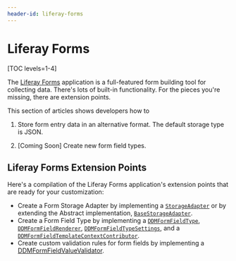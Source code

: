 ```yaml
---
header-id: liferay-forms
---
```


# Liferay Forms

[TOC levels=1-4]

The [Liferay Forms](/docs/7-2/user/-/knowledge_base/u/forms) application is
a full-featured form building tool for collecting data. There's lots of built-in
functionality. For the pieces you're missing, there are extension points.

This section of articles shows developers how to

1.  Store form entry data in an alternative format. The default storage type is
    JSON.

2.  [Coming Soon] Create new form field types.

## Liferay Forms Extension Points

Here's a compilation of the Liferay Forms application's extension points that
are ready for your customization:

- Create a Form Storage Adapter by implementing a 
    [`StorageAdapter`](https://github.com/liferay/liferay-portal/blob/7.2.0-ga1/modules/apps/dynamic-data-mapping/dynamic-data-mapping-api/src/main/java/com/liferay/dynamic/data/mapping/storage/StorageAdapter.java) 
    or by extending the Abstract implementation,
    [`BaseStorageAdapter`](https://github.com/liferay/liferay-portal/blob/7.2.0-ga1/modules/apps/dynamic-data-mapping/dynamic-data-mapping-api/src/main/java/com/liferay/dynamic/data/mapping/storage/BaseStorageAdapter.java).
- Create a Form Field Type by implementing a
    [`DDMFormFieldType`](https://github.com/liferay/liferay-portal/blob/7.2.0-ga1/modules/apps/dynamic-data-mapping/dynamic-data-mapping-api/src/main/java/com/liferay/dynamic/data/mapping/form/field/type/DDMFormFieldType.java),
    [`DDMFormFieldRenderer`](https://github.com/liferay/liferay-portal/blob/7.2.0-ga1/modules/apps/dynamic-data-mapping/dynamic-data-mapping-api/src/main/java/com/liferay/dynamic/data/mapping/form/field/type/DDMFormFieldRenderer.java),
    [`DDMFormFieldTypeSettings`](https://github.com/liferay/liferay-portal/blob/7.2.0-ga1/modules/apps/dynamic-data-mapping/dynamic-data-mapping-api/src/main/java/com/liferay/dynamic/data/mapping/form/field/type/DDMFormFieldTypeSettings.java),
    and a
    [`DDMFormFieldTemplateContextContributor`](https://github.com/liferay/liferay-portal/blob/7.2.0-ga1/modules/apps/dynamic-data-mapping/dynamic-data-mapping-api/src/main/java/com/liferay/dynamic/data/mapping/form/field/type/DDMFormFieldTemplateContextContributor.java).
- Create custom validation rules for form fields by implementing a
    [DDMFormFieldValueValidator](https://github.com/liferay/liferay-portal/blob/7.2.0-ga1/modules/apps/dynamic-data-mapping/dynamic-data-mapping-api/src/main/java/com/liferay/dynamic/data/mapping/form/field/type/DDMFormFieldValueValidator.java).
